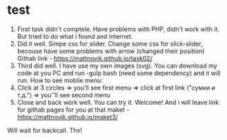 # test
1) First task didn't comptele. Have problems with PHP, didn't work with it. But tried to do what i found and internet. 
2) Did it well. Simpe css for slider. Change some css for slick-slider, becouse have some problems with arrow (changed their position)
Githab link - https://mattnovik.github.io/task02/
3) Third did well. I have use my own images (svg). You can download my code at you PC and run -gulp bash (need some dependency) and it will run. 
How to see moblie menu:
1) Click at 3 circles => you'll see first menu => click at first link ("сумки и т.д.") => you''ll see second menu
2) Close and back work well. You can try it. Welcome!
And i will leave link for githab pages for you at that maket - https://mattnovik.github.io/maket3/

Will wait for backcall. Thx!
